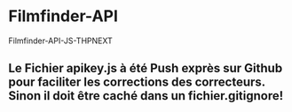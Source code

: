 # Filmfinder-API
Filmfinder-API-JS-THPNEXT
## Le Fichier apikey.js à été Push exprès sur Github pour faciliter les corrections des correcteurs. Sinon il doit être caché dans un fichier.gitignore! 

